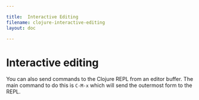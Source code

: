 ```yaml
---

title:  Interactive Editing
filename: clojure-interactive-editing
layout: doc

---
```


# Interactive editing

You can also send commands to the Clojure REPL from an editor buffer. The main command to do this is `C-M-x` which will send the outermost form to the REPL.
